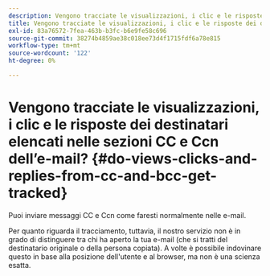 ```yaml
---
description: Vengono tracciate le visualizzazioni, i clic e le risposte dei destinatari elencati nelle sezioni CC e Ccn dell’e-mail? - Documentazione di Marketo - Documentazione del prodotto
title: Vengono tracciate le visualizzazioni, i clic e le risposte dei destinatari elencati nelle sezioni CC e Ccn dell’e-mail?
exl-id: 83a76572-7fea-463b-b3fc-b6e9fe58c696
source-git-commit: 38274b4859ae38c018ee73d4f1715fdf6a78e815
workflow-type: tm+mt
source-wordcount: '122'
ht-degree: 0%

---
```


# Vengono tracciate le visualizzazioni, i clic e le risposte dei destinatari elencati nelle sezioni CC e Ccn dell’e-mail? {#do-views-clicks-and-replies-from-cc-and-bcc-get-tracked}

Puoi inviare messaggi CC e Ccn come faresti normalmente nelle e-mail.

Per quanto riguarda il tracciamento, tuttavia, il nostro servizio non è in grado di distinguere tra chi ha aperto la tua e-mail (che si tratti del destinatario originale o della persona copiata). A volte è possibile indovinare questo in base alla posizione dell&#39;utente e al browser, ma non è una scienza esatta.

